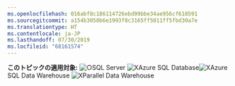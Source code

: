 ```yaml
---
ms.openlocfilehash: 016abf8c186114726ebd99bbe34ae956cf618591
ms.sourcegitcommit: a154b3050b6e1993f8c3165ff5011ff5fbd30a7e
ms.translationtype: HT
ms.contentlocale: ja-JP
ms.lasthandoff: 07/30/2019
ms.locfileid: "68161574"
---
```

<Token>**このトピックの適用対象:** ![○](media/yes.png)SQL Server ![X](media/no.png)Azure SQL Database![X](media/no.png)Azure SQL Data Warehouse ![X](media/no.png)Parallel Data Warehouse </Token>

